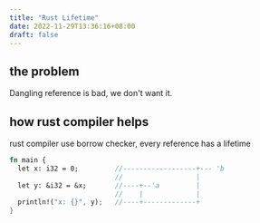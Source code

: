 ```yaml
---
title: "Rust Lifetime"
date: 2022-11-29T13:36:16+08:00
draft: false
---
```


## the problem

Dangling reference is bad, we don't want it.

## how rust compiler helps

rust compiler use borrow checker, every reference has a lifetime

```rust
fn main {
  let x: i32 = 0;         //------------------+--- 'b
                          //                  |
  let y: &i32 = &x;       //----+--'a         |
                          //    |             |
  println!("x: {}", y);   //----+-------------+
}
```


